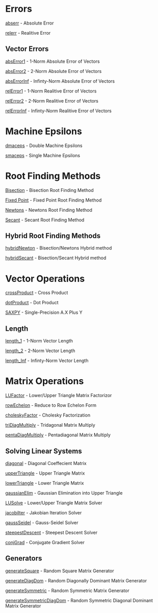 # Errors
[abserr](https://github.com/jakeat555/math4610/blob/master/SoftwareManual/abserr.md) - Absolute Error

[relerr](https://github.com/jakeat555/math4610/blob/master/SoftwareManual/relerr.md) - Realitive Error

## Vector Errors

[absError1](https://github.com/jakeat555/math4610/blob/master/SoftwareManual/relError1.md) - 1-Norm Absolute Error of Vectors

[absError2](https://github.com/jakeat555/math4610/blob/master/SoftwareManual/relError2.md) - 2-Norm Absolute Error of Vectors

[absErrorInf](https://github.com/jakeat555/math4610/blob/master/SoftwareManual/relErrorInf.md) - Infinty-Norm Absolute Error of Vectors

[relError1](https://github.com/jakeat555/math4610/blob/master/SoftwareManual/relError1.md) - 1-Norm Realitive Error of Vectors

[relError2](https://github.com/jakeat555/math4610/blob/master/SoftwareManual/relError2.md) - 2-Norm Realitive Error of Vectors

[relErrorInf](https://github.com/jakeat555/math4610/blob/master/SoftwareManual/relErrorInf.md) - Infinty-Norm Realitive Error of Vectors

# Machine Epsilons

[dmaceps](https://github.com/jakeat555/math4610/blob/master/SoftwareManual/dmaceps.md) - Double Machine Epsilons

[smaceps](https://github.com/jakeat555/math4610/blob/master/SoftwareManual/smaceps.md) - Single Machine Epsilons

# Root Finding Methods

[Bisection](https://github.com/jakeat555/math4610/blob/master/SoftwareManual/Bisection.md) - Bisection Root Finding Method

[Fixed Point](https://github.com/jakeat555/math4610/blob/master/SoftwareManual/FixedPoint.md) - Fixed Point Root Finding Method

[Newtons](https://github.com/jakeat555/math4610/blob/master/SoftwareManual/Newtons.md) - Newtons Root Finding Method

[Secant](https://github.com/jakeat555/math4610/blob/master/SoftwareManual/Secant.md) - Secant Root Finding Method

## Hybrid Root Finding Methods

[hybridNewton](https://github.com/jakeat555/math4610/blob/master/SoftwareManual/hybridNewton.md) - Bisection/Newtons Hybrid method

[hybridSecant](https://github.com/jakeat555/math4610/blob/master/SoftwareManual/hybridSecant.md) - Bisection/Secant Hybrid method

# Vector Operations

[crossProduct](https://github.com/jakeat555/math4610/blob/master/SoftwareManual/crossProduct.md) - Cross Product

[dotProduct](https://github.com/jakeat555/math4610/blob/master/SoftwareManual/dotProduct.md) - Dot Product

[SAXPY](https://github.com/jakeat555/math4610/blob/master/SoftwareManual/SAXPY.md) - Single-Precision A.X Plus Y

## Length

[length_1](https://github.com/jakeat555/math4610/blob/master/SoftwareManual/length_1.md) - 1-Norm Vector Length

[length_2](https://github.com/jakeat555/math4610/blob/master/SoftwareManual/length_2.md) - 2-Norm Vector Length

[length_Inf](https://github.com/jakeat555/math4610/blob/master/SoftwareManual/length_Inf.md) - Infinty-Norm Vector Length

# Matrix Operations

[LUFactor](https://github.com/jakeat555/math4610/blob/master/SoftwareManual/LUFactor.md) - Lower/Upper Triangle Matrix Factorizor

[rowEchelon](https://github.com/jakeat555/math4610/blob/master/SoftwareManual/rowEchelon.md) - Reduce to Row Echelon Form

[choleskyFactor](https://github.com/jakeat555/math4610/blob/master/SoftwareManual/choleskyFactor.md) - Cholesky Factorization

[triDiagMultiply](https://github.com/jakeat555/math4610/blob/master/SoftwareManual/triDiagMultiply.md) - Tridagonal Matrix Multiply

[pentaDiagMultiply](https://github.com/jakeat555/math4610/blob/master/SoftwareManual/pentaDiagMultiply.md) - Pentadiagonal Matrix Multiply

## Solving Linear Systems

[diagonal](https://github.com/jakeat555/math4610/blob/master/SoftwareManual/diagonal.md) - Diagonal Coeffecient Matrix

[upperTriangle](https://github.com/jakeat555/math4610/blob/master/SoftwareManual/upperTriangle.md) - Upper Triangle Matrix

[lowerTriangle](https://github.com/jakeat555/math4610/blob/master/SoftwareManual/lowerTriangle.md) - Lower Triangle Matrix

[gaussianElim](https://github.com/jakeat555/math4610/blob/master/SoftwareManual/gaussianElim.md) - Gaussian Elimination into Upper Triangle

[LUSolve](https://github.com/jakeat555/math4610/blob/master/SoftwareManual/LUSolve.md) - Lower/Upper Triangle Matrix Solver

[jacobiIter](https://github.com/jakeat555/math4610/blob/master/SoftwareManual/jacobiIter.md) - Jakobian Iteration Solver

[gaussSeidel](https://github.com/jakeat555/math4610/blob/master/SoftwareManual/gaussSeidel.md) - Gauss-Seidel Solver

[steepestDescent](https://github.com/jakeat555/math4610/blob/master/SoftwareManual/steepestDescent.md) - Steepest Descent Solver

[conjGrad](https://github.com/jakeat555/math4610/blob/master/SoftwareManual/conjGrad.md) - Conjugate Gradient Solver

## Generators

[generateSquare](https://github.com/jakeat555/math4610/blob/master/SoftwareManual/generateSquare.md) - Random Square Matrix Generator

[generateDiagDom](https://github.com/jakeat555/math4610/blob/master/SoftwareManual/generateDiagDom.md) - Random Diagonally Dominant Matrix Generator

[generateSymmetric](https://github.com/jakeat555/math4610/blob/master/SoftwareManual/generateSymmetric.md) - Random Symmetric Matrix Generator

[generateSymmetricDiagDom](https://github.com/jakeat555/math4610/blob/master/SoftwareManual/generateSymmetricDiagDom.md) - Random Symmetric Diagonal Dominant Matrix Generator
